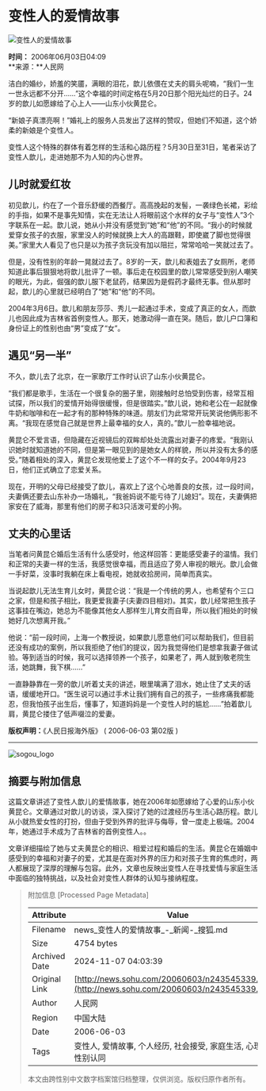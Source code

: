 # 变性人的爱情故事

![变性人的爱情故事](https://photo.sohu.com/25/64/Img205976425.gif)

**时间：** 2006年06月03日04:09  
**来源：**人民网  

洁白的婚纱，娇羞的笑靥，满眼的泪花，歆儿依偎在丈夫的肩头呢喃，“我们一生一世永远都不分开……”这个幸福的时间定格在5月20日那个阳光灿烂的日子。24岁的歆儿如愿嫁给了心上人——山东小伙黄昆仑。

“新娘子真漂亮啊！”婚礼上的服务人员发出了这样的赞叹，但她们不知道，这个娇柔的新娘是个变性人。

变性人这个特殊的群体有着怎样的生活和心路历程？5月30日至31日，笔者采访了变性人歆儿，走进她那不为人知的内心世界。

## 儿时就爱红妆

初见歆儿，约在了一个音乐舒缓的西餐厅。高高挽起的发髻，一袭绿色长裙，彩绘的手指，如果不是事先知情，实在无法让人将眼前这个水样的女子与“变性人”3个字联系在一起。歆儿说，她从小并没有感觉到“她”和“他”的不同。“我小的时候就爱穿女孩子的衣服，家里没人的时候就换上大人的高跟鞋，即使崴了脚也觉得很美。”家里大人看见了也只是以为孩子贪玩没有加以阻拦，常常哈哈一笑就过去了。

但是，没有性别的年龄一晃就过去了。8岁的一天，歆儿和表姐去了女厕所，老师知道此事后狠狠地将歆儿批评了一顿。事后走在校园里的歆儿常常感受到别人嘲笑的眼光，为此，倔强的歆儿服下老鼠药，结果因为是假药才最终无事。但从那时起，歆儿的心里就已经明白了“她”和“他”的不同。

2004年3月6日。歆儿和朋友莎莎、秀儿一起通过手术，变成了真正的女人，而歆儿也因此成为吉林省首例变性人。那天，她激动得一直在哭。随后，歆儿户口簿和身份证上的性别也由“男”变成了“女”。

## 遇见“另一半”

不久，歆儿去了北京，在一家歌厅工作时认识了山东小伙黄昆仑。

“我们都是歌手，生活在一个很复杂的圈子里，刚接触时总怕受到伤害，经常互相试探，所以我们的爱情开始得很缓慢，但是很踏实。”歆儿说，她和老公在一起就像牛奶和咖啡和在一起才有的那种特殊的味道。朋友们为此常常开玩笑说他俩形影不离。“我现在感觉自己就是世界上最幸福的女人，真的。”歆儿一脸幸福地说。

黄昆仑不爱言语，但隐藏在近视镜后的双眸却处处流露出对妻子的疼爱。“我刚认识她时就知道她的不同，但是第一眼见到的是她女人的样貌，所以并没有太多的感受。”随着相处的深入，黄昆仑发现他爱上了这个不一样的女子。2004年9月23日，他们正式确立了恋爱关系。

现在，开明的父母已经接受了歆儿，喜欢上了这个心地善良的女孩，过一段时间，夫妻俩还要去山东补办一场婚礼，“我爸妈说不能亏待了儿媳妇”。现在，夫妻俩把家安在了威海，那里有他们的房子和3只活泼可爱的小狗。

## 丈夫的心里话

当笔者问黄昆仑婚后生活有什么感受时，他这样回答：更能感受妻子的温情。我们和正常的夫妻一样的生活，我感觉很幸福，而且适应了旁人审视的眼光。歆儿会做一手好菜，没事时我躺在床上看电视，她就收拾房间，简单而真实。

当说起歆儿无法生育儿女时，黄昆仑说：“我是一个传统的男人，也希望有个三口之家，但是和孩子相比，我更爱我妻子(夫妻四目相对)。其实，歆儿经常把生孩子这事挂在嘴边，她总为不能像其他女人那样生儿育女而自卑，所以我们相处的时候她好几次想离开我。”

他说：“前一段时间，上海一个教授说，如果歆儿愿意他们可以帮助我们，但目前还没有成功的案例，所以我拒绝了他们的提议，因为我觉得他们是想拿我妻子做试验。等到适当的时候，我可以选择领养一个孩子，如果老了，两人就到敬老院生活，她跳舞，我下棋……”

一直静静靠在一旁的歆儿听着丈夫的讲述，眼里噙满了泪水，她止住了丈夫的话语，缓缓地开口。“医生说可以通过手术让我们拥有自己的孩子，一些疼痛我都能忍，但我怕孩子出生后，懂事了，知道妈妈是一个变性人时的尴尬……”拍着歆儿肩，黄昆仑搂住了低声啜泣的爱妻。

**版权声明：**《人民日报海外版》 ( 2006-06-03 第02版 )  

--- 

![sogou_logo](https://photocdn.sohu.com/logo/sogou_logo.gif)

## 摘要与附加信息

<!-- tcd_abstract -->
这篇文章讲述了变性人歆儿的爱情故事，她在2006年如愿嫁给了心爱的山东小伙黄昆仑。文章通过对歆儿的访谈，深入探讨了她的过渡经历与生活心路历程。歆儿从小就热爱女性的打扮，但由于受到外界的批评与侮辱，曾一度走上极端。2004年，她通过手术成为了吉林省的首例变性人。。

文章详细描绘了她与丈夫黄昆仑的相识、相爱过程和婚后的生活。黄昆仑在婚姻中感受到的幸福和对妻子的爱，尤其是在面对外界的压力和对孩子生育的焦虑时，两人都展现了深厚的理解与包容。此外，文章也反映出变性人在寻找爱情与家庭生活中面临的独特挑战，以及社会对变性人群体的认知与接纳程度。
<!-- tcd_abstract_end -->

> 附加信息 [Processed Page Metadata]
>
> | Attribute       | Value                                  |
> |-----------------|----------------------------------------|
> | Filename        | news_变性人的爱情故事_-_新闻-_搜狐.md                             |
> | Size            | 4754 bytes                           |
> | Archived Date   | 2024-11-07 04:03:39                             |
> | Original Link   | [http://news.sohu.com/20060603/n243545339.shtml](http://news.sohu.com/20060603/n243545339.shtml)                       |
> | Author          | 人民网                               |
> | Region          | 中国大陆                               |
> | Date            | 2006-06-03                                 |
> | Tags            | 变性人, 爱情故事, 个人经历, 社会接受, 家庭生活, 心理健康, 性别认同                                 |
>
> 本文由跨性别中文数字档案馆归档整理，仅供浏览。版权归原作者所有。
>